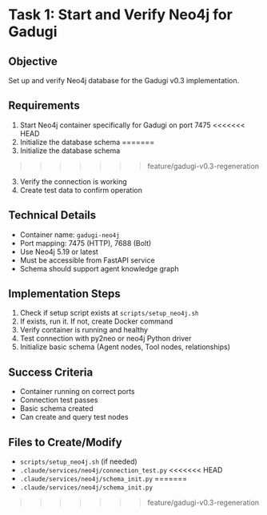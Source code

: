 # Task 1: Start and Verify Neo4j for Gadugi

## Objective
Set up and verify Neo4j database for the Gadugi v0.3 implementation.

## Requirements
1. Start Neo4j container specifically for Gadugi on port 7475
<<<<<<< HEAD
2. Initialize the database schema
=======
2. Initialize the database schema
>>>>>>> feature/gadugi-v0.3-regeneration
3. Verify the connection is working
4. Create test data to confirm operation

## Technical Details
- Container name: `gadugi-neo4j`
- Port mapping: 7475 (HTTP), 7688 (Bolt)
- Use Neo4j 5.19 or latest
- Must be accessible from FastAPI service
- Schema should support agent knowledge graph

## Implementation Steps
1. Check if setup script exists at `scripts/setup_neo4j.sh`
2. If exists, run it. If not, create Docker command
3. Verify container is running and healthy
4. Test connection with py2neo or neo4j Python driver
5. Initialize basic schema (Agent nodes, Tool nodes, relationships)

## Success Criteria
- Container running on correct ports
- Connection test passes
- Basic schema created
- Can create and query test nodes

## Files to Create/Modify
- `scripts/setup_neo4j.sh` (if needed)
- `.claude/services/neo4j/connection_test.py`
<<<<<<< HEAD
- `.claude/services/neo4j/schema_init.py`
=======
- `.claude/services/neo4j/schema_init.py`
>>>>>>> feature/gadugi-v0.3-regeneration
